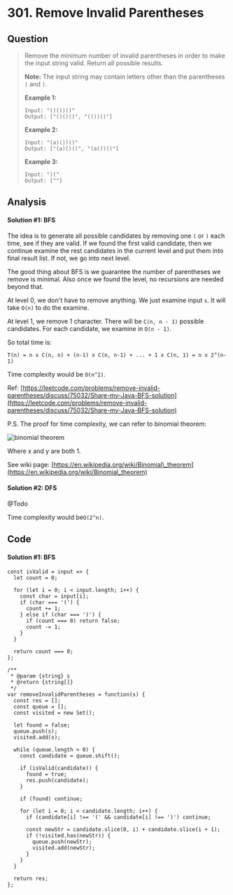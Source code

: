# 301. Remove Invalid Parentheses

## Question

> Remove the minimum number of invalid parentheses in order to make the input string valid. Return all possible results.
>
> **Note:** The input string may contain letters other than the parentheses `(` and `)`.
>
> **Example 1:**
>
> ```text
> Input: "()())()"
> Output: ["()()()", "(())()"]
> ```
>
> **Example 2:**
>
> ```text
> Input: "(a)())()"
> Output: ["(a)()()", "(a())()"]
> ```
>
> **Example 3:**
>
> ```text
> Input: ")("
> Output: [""]
> ```

## Analysis

#### Solution \#1: BFS

The idea is to generate all possible candidates by removing one `(` or `)` each time, see if they are valid. If we found the first valid candidate, then we continue examine the rest candidates in the current level and put them into final result list. If not, we go into next level.

The good thing about BFS is we guarantee the number of parentheses we remove is minimal. Also once we found the level, no recursions are needed beyond that.

At level 0, we don't have to remove anything. We just examine input `s`. It will take `O(n)` to do the examine.

At level 1, we remove 1 character. There will be `C(n, n - 1)` possible candidates. For each candidate, we examine in `O(n - 1)`.

So total time is:

`T(n) = n x C(n, n) + (n-1) x C(n, n-1) + ... + 1 x C(n, 1) = n x 2^(n-1)`

Time complexity would be `O(n^2)`.

Ref: [https://leetcode.com/problems/remove-invalid-parentheses/discuss/75032/Share-my-Java-BFS-solution](https://leetcode.com/problems/remove-invalid-parentheses/discuss/75032/Share-my-Java-BFS-solution)

P.S. The proof for time complexity, we can refer to binomial theorem: 

![binomial theorem](https://wikimedia.org/api/rest_v1/media/math/render/svg/689f5d27fa52a8ff3f89bed50e7d6625d5c35aaa)

Where x and y are both 1.

See wiki page: [https://en.wikipedia.org/wiki/Binomial\_theorem](https://en.wikipedia.org/wiki/Binomial_theorem)

#### Solution \#2: DFS

@Todo

Time complexity would be`O(2^n)`.

## Code

#### Solution \#1: BFS

```text
const isValid = input => {
  let count = 0;
  
  for (let i = 0; i < input.length; i++) {
    const char = input[i];
    if (char === '(') {
      count += 1;
    } else if (char === ')') {
      if (count === 0) return false;
      count -= 1;
    }
  }
  
  return count === 0;
};

/**
 * @param {string} s
 * @return {string[]}
 */
var removeInvalidParentheses = function(s) {
  const res = [];
  const queue = [];
  const visited = new Set();
  
  let found = false;
  queue.push(s);
  visited.add(s);
  
  while (queue.length > 0) {
    const candidate = queue.shift();
    
    if (isValid(candidate)) {
      found = true;
      res.push(candidate);
    }
    
    if (found) continue;
    
    for (let i = 0; i < candidate.length; i++) {
      if (candidate[i] !== '(' && candidate[i] !== ')') continue;
      
      const newStr = candidate.slice(0, i) + candidate.slice(i + 1);
      if (!visited.has(newStr)) {
        queue.push(newStr);
        visited.add(newStr);
      }
    }
  }
  
  return res;
};


```

